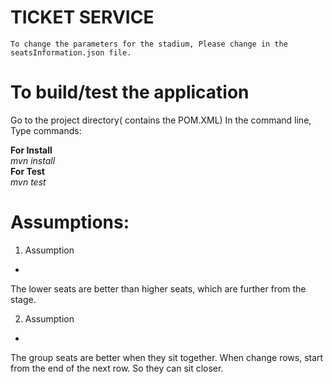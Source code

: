 # TICKET  SERVICE 

`To change the parameters for the stadium,
Please change in the seatsInformation.json file.`

To build/test the application
=

Go to the project directory( contains the POM.XML) In the command line,
Type commands:

    
**For Install**  
_mvn install_  
**For Test**  
_mvn  test_


   Assumptions: 
=
1. Assumption 
-
The lower seats are better than higher seats, which are further from the stage.

2. Assumption
-
The group seats are better when they sit together. When change rows, start from the end of the next row. So they can sit closer.


